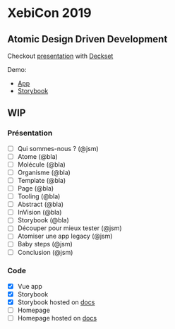 # XebiCon 2019
## Atomic Design Driven Development

Checkout [presentation](atomic-design-driven-development.md) with [Deckset](https://www.deckset.com/)

Demo:
- [App](https://xebia-france.github.io/xebicon19-atomic-design-driven-development/app/)
- [Storybook](https://xebia-france.github.io/xebicon19-atomic-design-driven-development/sb/)

## WIP

### Présentation

- [ ] Qui sommes-nous ? (@jsm)
- [ ] Atome (@bla)
- [ ] Molécule (@bla)
- [ ] Organisme (@bla)
- [ ] Template (@bla)
- [ ] Page (@bla)
- [ ] Tooling (@bla)
- [ ] Abstract (@bla)
- [ ] InVision (@bla)
- [ ] Storybook (@bla)
- [ ] Découper pour mieux tester (@jsm)
- [ ] Atomiser une app legacy (@jsm)
- [ ] Baby steps (@jsm)
- [ ] Conclusion (@jsm)

### Code

- [x] Vue app
- [x] Storybook
- [x] Storybook hosted on [docs](./docs)
- [ ] Homepage
- [ ] Homepage hosted on [docs](./docs)
